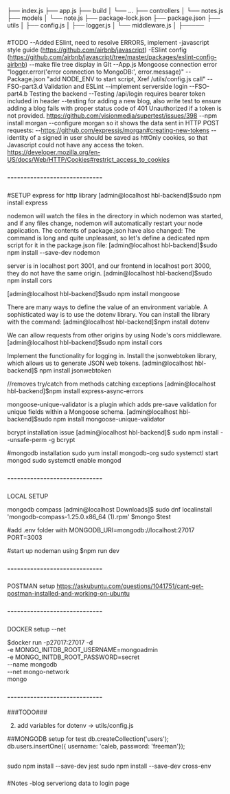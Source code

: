 ├── index.js
├── app.js
├── build
│   └── ...
├── controllers
│   └── notes.js
├── models
│   └── note.js
├── package-lock.json
├── package.json
├── utils
│   ├── config.js
│   ├── logger.js
│   └── middleware.js
│   ├─────
###
#TODO
--Added ESlint, need to resolve ERRORS, implement 
    -javascript style guide (https://github.com/airbnb/javascript)
    -ESlint config (https://github.com/airbnb/javascript/tree/master/packages/eslint-config-airbnb)
--make file tree display in GIt
--App.js Mongoose connection error 
    "logger.error('error connection to MongoDB:', error.message)"
--Package.json 
    "add NODE_ENV to start script, Xref /utils/config.js call"
--FSO-part3.d Validation and ESLint
    --implement serverside login
--FSO-part4.b Testing the backend
    --Testing /api/login requires bearer token included in header
    --testing for adding a new blog, also write test to ensure adding a blog fails with proper status code of 401 Unauthorized if a token is not provided.
    https://github.com/visionmedia/supertest/issues/398
--npm install morgan
    --configure morgan so it shows the data sent in HTTP POST requests:
    --https://github.com/expressjs/morgan#creating-new-tokens
--identity of a signed in user should be saved as httOnly cookies,  so that Javascript could not have any access the token.
    https://developer.mozilla.org/en-US/docs/Web/HTTP/Cookies#restrict_access_to_cookies
### -----------------------------


###
#SETUP
express for http library
[admin@localhost hbl-backend]$sudo npm install express

nodemon will watch the files in the directory in which nodemon was started, and if any files change, nodemon will automatically restart your node application.
    The contents of package.json have also changed:
    The command is long and quite unpleasant, so let's define a dedicated npm script for it in the package.json file:
[admin@localhost hbl-backend]$sudo npm install --save-dev nodemon

server is in localhost port 3001, and our frontend in localhost port 3000, they do not have the same origin.
[admin@localhost hbl-backend]$sudo npm install cors

[admin@localhost hbl-backend]$sudo npm install mongoose

There are many ways to define the value of an environment variable.
    A sophisticated way is to use the dotenv library. You can install the library with the command:
[admin@localhost hbl-backend]$npm install dotenv

We can allow requests from other origins by using Node's cors middleware.
[admin@localhost hbl-backend]$sudo npm install cors

Implement the functionality for logging in. Install the jsonwebtoken library, 
which allows us to generate JSON web tokens.
[admin@localhost hbl-backend]$ npm install jsonwebtoken

//removes try/catch from methods catching exceptions
[admin@localhost hbl-backend]$npm install express-async-errors

mongoose-unique-validator is a plugin which 
    adds pre-save validation for unique fields within a Mongoose schema.
[admin@localhost hbl-backend]$sudo npm install mongoose-unique-validator

bcrypt installation issue
[admin@localhost hbl-backend]$ sudo npm install --unsafe-perm -g bcrypt

#mongodb installation
sudo yum install mongodb-org
sudo systemctl start mongod
sudo systemctl enable mongod
### -----------------------------

###
LOCAL SETUP

mongodb compass
[admin@localhost Downloads]$ sudo dnf localinstall 'mongodb-compass-1.25.0.x86_64 (1).rpm'
$mongo
$test

#add .env folder with
MONGODB_URI=mongodb://localhost:27017
PORT=3003

#start up nodeman using
$npm run dev
### -----------------------------

###
POSTMAN setup
https://askubuntu.com/questions/1041751/cant-get-postman-installed-and-working-on-ubuntu
### -----------------------------

###
DOCKER setup
--net 

$docker run -p27017:27017 -d \
-e MONGO_INITDB_ROOT_USERNAME=mongoadmin \
-e MONGO_INITDB_ROOT_PASSWORD=secret \
--name mongodb \
--net mongo-network \
mongo
### -----------------------------

###TODO###

2) add variables for dotenv -> utils/config.js 

##MONGODB setup for test
db.createCollection('users');
db.users.insertOne({ username: 'caleb, password: 'freeman'});

##
 sudo npm install --save-dev jest
 sudo npm install --save-dev cross-env

###
#Notes
-blog serveriong data to login page